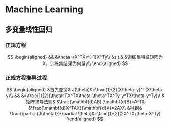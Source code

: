 # Machine Learning

## 多变量线性回归

### 正规方程

$$
\begin{aligned}
	&& &\theta=(X^TX)^{-1}X^Ty\\
	&s.t.& &训练集特征矩阵为X，训练集结果为向量y\\
\end{aligned}
$$

### 正规方程推导过程

$$
\begin{aligned}
	&首先变换& J(\theta)&=\frac{1}{2}(X\theta-y)^T(X\theta-y)\\
	&& &=\frac{1}{2}(\theta^TX^TX\theta-\theta^TX^Ty-y^TX\theta-y^Ty)\\
	&矩阵求导法则& &\frac{\mathbf{d}AB}{\mathbf{d}B}=A^T& &\frac{\mathbf{d}X^TAX}{\mathbf{d}X}=2AX\\
	&得到& \frac{\partial{J(\theta)}}{\partial \theta}&=\frac{1}{2}(2X^TX\theta-X^Ty)
\end{aligned}
$$

